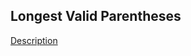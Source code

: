## Longest Valid Parentheses

[Description](https://leetcode.com/problems/longest-valid-parentheses/description/)


